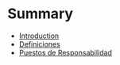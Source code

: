 # Summary

* [Introduction](README.md)
* [Definiciones](definiones.md)
* [Puestos de Responsabilidad](puestos_de_responsabilidad.md)

